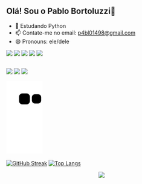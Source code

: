 ## Olá! Sou o Pablo Bortoluzzi👋

- 🌱 Estudando Python
- 📫 Contate-me no email: p4bl01498@gmail.com
- 😄 Pronouns: ele/dele




<div style="display: inline_block">
  <img align="center height="30" width="40" src="https://cdn.jsdelivr.net/gh/devicons/devicon/icons/python/python-original.svg" />
  <img align="center height="30" width="40" src="https://cdn.jsdelivr.net/gh/devicons/devicon/icons/flutter/flutter-original.svg" />
  <img align="center height="30" width="40" src="https://cdn.jsdelivr.net/gh/devicons/devicon/icons/dart/dart-original.svg" />
  <img align="center height="30" width="40" src="https://cdn.jsdelivr.net/gh/devicons/devicon/icons/html5/html5-original.svg" />
  <img align="center height="30" width="40" src="https://cdn.jsdelivr.net/gh/devicons/devicon/icons/css3/css3-original.svg" />                                                                                                                 
 </div>
  
##

<div>
  <a href="https://www.instagram.com/pabloohbp/" target="_blank"><img src="https://img.shields.io/badge/-Instagram-%23E4405F?style=for-the-badge&logo=instagram&logoColor=white" target="_blank"></a>
  <a href = "mailto:p4bl01498@gmail.com"><img src="https://img.shields.io/badge/-Gmail-%23333?style=for-the-badge&logo=gmail&logoColor=white" target="_blank"></a>
  <a href="https://www.linkedin.com/in/pablo-henrique-bortoluzzi-postay-751b69234/" target="_blank"><img src="https://img.shields.io/badge/-LinkedIn-%230077B5?style=for-the-badge&logo=linkedin&logoColor=white" target="_blank"></a>
  
  ![Snake animation](https://github.com/K1sti/K1sti/blob/output/github-contribution-grid-snake.svg)
  
</div>

[![GitHub Streak](http://github-readme-streak-stats.herokuapp.com?user=K1sti&theme=dark&background=ffffff)](https://git.io/streak-stats)
[![Top Langs](https://github-readme-stats.vercel.app/api/top-langs/?username=K1sti)](https://github.com/anuraghazra/github-readme-stats)


<p align="center">
  <img src="https://user-images.githubusercontent.com/102882831/188710469-1e180ea1-03e0-4158-93c8-6e7edcbe8c92.gif"/>
</p>
